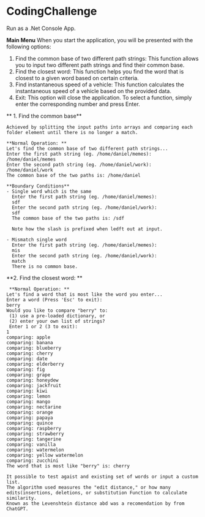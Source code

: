 # CodingChallenge

Run as a .Net Console App. 

**Main Menu**
When you start the application, you will be presented with the following options:
1.	Find the common base of two different path strings: This function allows you to input two different path strings and find their common base.
2.	Find the closest word: This function helps you find the word that is closest to a given word based on certain criteria.
3.	Find instantaneous speed of a vehicle: This function calculates the instantaneous speed of a vehicle based on the provided data.
4.	Exit: This option will close the application.
To select a function, simply enter the corresponding number and press Enter.

** 1. Find the common base**

    Achieved by splitting the input paths into arrays and comparing each folder element until there is no longer a match. 

    **Normal Operation: **
    Let's find the common base of two different path strings...
    Enter the first path string (eg. /home/daniel/memes):
    /home/daniel/memes
    Enter the second path string (eg. /home/daniel/work):
    /home/daniel/work
    The common base of the two paths is: /home/daniel

    **Boundary Conditions**
    - Single word which is the same
      Enter the first path string (eg. /home/daniel/memes):
      sdf
      Enter the second path string (eg. /home/daniel/work):
      sdf
      The common base of the two paths is: /sdf

      Note how the slash is prefixed when ledft out at input.

    - Mismatch single word
      Enter the first path string (eg. /home/daniel/memes):
      mis
      Enter the second path string (eg. /home/daniel/work):
      match
      There is no common base.

**2.	Find the closest word: **

     **Normal Operation: **
    Let's find a word that is most like the word you enter...
    Enter a word (Press 'Esc' to exit):
    berry
    Would you like to compare "berry" to:
     (1) use a pre-loaded dictionary, or
     (2) enter your own list of strings?
     Enter 1 or 2 (3 to exit):
    1
    comparing: apple
    comparing: banana
    comparing: blueberry
    comparing: cherry
    comparing: date
    comparing: elderberry
    comparing: fig
    comparing: grape
    comparing: honeydew
    comparing: jackfruit
    comparing: kiwi
    comparing: lemon
    comparing: mango
    comparing: nectarine
    comparing: orange
    comparing: papaya
    comparing: quince
    comparing: raspberry
    comparing: strawberry
    comparing: tangerine
    comparing: vanilla
    comparing: watermelon
    comparing: yellow watermelon
    comparing: zucchini
    The word that is most like "berry" is: cherry

    It possible to test agaist and existing set of words or input a custom list. 
    The algorithm used measures the "edit distance," or how many edits(insertions, deletions, or substitution Function to calculate similarity. 
    Known as the Levenshtein distance abd was a recomendation by from ChatGPT. 

    
    
